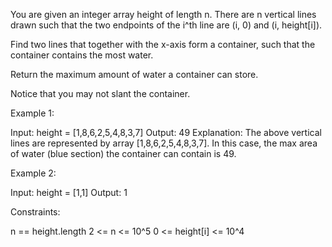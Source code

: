 You are given an integer array height of length n. There are n vertical lines
drawn such that the two endpoints of the i^th line are (i, 0) and (i,
height[i]).

Find two lines that together with the x-axis form a container, such that the
container contains the most water.

Return the maximum amount of water a container can store.

Notice that you may not slant the container.


Example 1:


Input: height = [1,8,6,2,5,4,8,3,7]
Output: 49
Explanation: The above vertical lines are represented by array
[1,8,6,2,5,4,8,3,7]. In this case, the max area of water (blue section) the
container can contain is 49.


Example 2:


Input: height = [1,1]
Output: 1



Constraints:


n == height.length
2 <= n <= 10^5
0 <= height[i] <= 10^4





